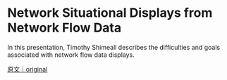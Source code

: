 
# Network Situational Displays from Network Flow Data

In this presentation, Timothy Shimeall describes the difficulties and goals associated with network flow data displays.

[原文｜original](https://insights.sei.cmu.edu/library/network-situational-displays-from-network-flow-data/)
        